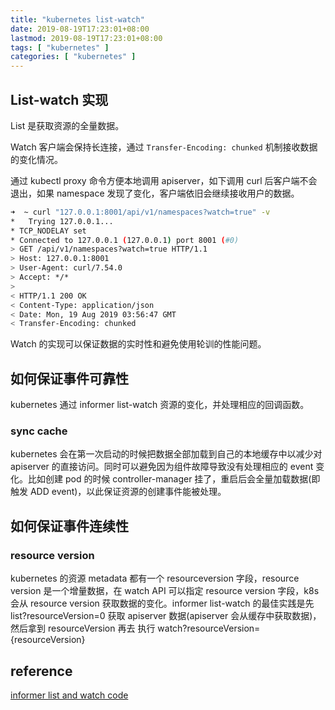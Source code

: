 ```yaml
---
title: "kubernetes list-watch"
date: 2019-08-19T17:23:01+08:00
lastmod: 2019-08-19T17:23:01+08:00
tags: [ "kubernetes" ]
categories: [ "kubernetes" ]
---
```


## List-watch 实现

List 是获取资源的全量数据。

Watch 客户端会保持长连接，通过 ```Transfer-Encoding: chunked``` 机制接收数据的变化情况。 

通过 kubectl proxy 命令方便本地调用 apiserver，如下调用 curl 后客户端不会退出，如果 namespace 发现了变化，客户端依旧会继续接收用户的数据。

```bash
➜  ~ curl "127.0.0.1:8001/api/v1/namespaces?watch=true" -v
*   Trying 127.0.0.1...
* TCP_NODELAY set
* Connected to 127.0.0.1 (127.0.0.1) port 8001 (#0)
> GET /api/v1/namespaces?watch=true HTTP/1.1
> Host: 127.0.0.1:8001
> User-Agent: curl/7.54.0
> Accept: */*
>
< HTTP/1.1 200 OK
< Content-Type: application/json
< Date: Mon, 19 Aug 2019 03:56:47 GMT
< Transfer-Encoding: chunked
```

Watch 的实现可以保证数据的实时性和避免使用轮训的性能问题。

## 如何保证事件可靠性

kubernetes 通过 informer list-watch 资源的变化，并处理相应的回调函数。

### sync cache
kubernetes 会在第一次启动的时候把数据全部加载到自己的本地缓存中以减少对 apiserver 的直接访问。同时可以避免因为组件故障导致没有处理相应的 event 变化。比如创建 pod 的时候 controller-manager 挂了，重启后会全量加载数据(即触发 ADD event)，以此保证资源的创建事件能被处理。

## 如何保证事件连续性

### resource version

kubernetes 的资源 metadata 都有一个 resourceversion 字段，resource version 是一个增量数据，在 watch API 可以指定 resource version 字段，k8s 会从 resource version 获取数据的变化。informer list-watch 的最佳实践是先 list?resourceVersion=0 获取 apiserver 数据(apiserver 会从缓存中获取数据)，然后拿到 resourceVersion 再去 执行 watch?resourceVersion={resourceVersion}

## reference
[informer list and watch code](https://github.com/kubernetes/kubernetes/blob/master/staging/src/k8s.io/client-go/tools/cache/reflector.go#L159~L312)